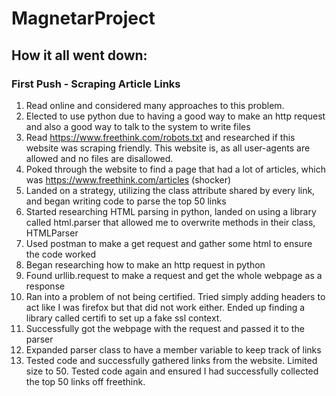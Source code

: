 # MagnetarProject

## How it all went down:

### First Push - Scraping Article Links
1. Read online and considered many approaches to this problem.
2. Elected to use python due to having a good way to make an http request and also a good way to talk to the system to write files
3. Read https://www.freethink.com/robots.txt and researched if this website was scraping friendly. This website is, as all user-agents are allowed and no files are disallowed.
4. Poked through the website to find a page that had a lot of articles, which was https://www.freethink.com/articles (shocker)
5. Landed on a strategy, utilizing the class attribute shared by every link, and began writing code to parse the top 50 links
6. Started researching HTML parsing in python, landed on using a library called html.parser that allowed me to overwrite methods in their class, HTMLParser
7. Used postman to make a get request and gather some html to ensure the code worked
8. Began researching how to make an http request in python
9. Found urllib.request to make a request and get the whole webpage as a response
10. Ran into a problem of not being certified. Tried simply adding headers to act like I was firefox but that did not work either. Ended up finding a library called certifi to set up a fake ssl context. 
11. Successfully got the webpage with the request and passed it to the parser
12. Expanded parser class to have a member variable to keep track of links
13. Tested code and successfully gathered links from the website. Limited size to 50. Tested code again and ensured I had successfully collected the top 50 links off freethink.

